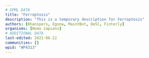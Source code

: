 ```yaml
---
# GPML DATA
title: "Ferroptosis"
description: "This is a temporary description for Ferroptosis"
authors: [Khanspers, Egonw, MaintBot, DeSl, Finterly]
organisms: [Homo sapiens]
# ADDITIONAL DATA
last-edited: 2021-06-22
communities: []
wpid: "WP4313"
---
```

